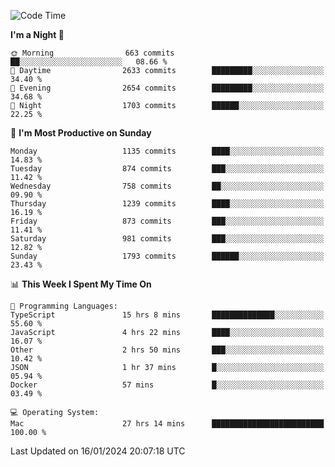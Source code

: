 <!--START_SECTION:waka-->
![Code Time](http://img.shields.io/badge/Code%20Time-3%2C536%20hrs%209%20mins-blue)

**I'm a Night 🦉** 

```text
🌞 Morning                663 commits         ██░░░░░░░░░░░░░░░░░░░░░░░   08.66 % 
🌆 Daytime                2633 commits        █████████░░░░░░░░░░░░░░░░   34.40 % 
🌃 Evening                2654 commits        █████████░░░░░░░░░░░░░░░░   34.68 % 
🌙 Night                  1703 commits        ██████░░░░░░░░░░░░░░░░░░░   22.25 % 
```
📅 **I'm Most Productive on Sunday** 

```text
Monday                   1135 commits        ████░░░░░░░░░░░░░░░░░░░░░   14.83 % 
Tuesday                  874 commits         ███░░░░░░░░░░░░░░░░░░░░░░   11.42 % 
Wednesday                758 commits         ██░░░░░░░░░░░░░░░░░░░░░░░   09.90 % 
Thursday                 1239 commits        ████░░░░░░░░░░░░░░░░░░░░░   16.19 % 
Friday                   873 commits         ███░░░░░░░░░░░░░░░░░░░░░░   11.41 % 
Saturday                 981 commits         ███░░░░░░░░░░░░░░░░░░░░░░   12.82 % 
Sunday                   1793 commits        ██████░░░░░░░░░░░░░░░░░░░   23.43 % 
```


📊 **This Week I Spent My Time On** 

```text
💬 Programming Languages: 
TypeScript               15 hrs 8 mins       ██████████████░░░░░░░░░░░   55.60 % 
JavaScript               4 hrs 22 mins       ████░░░░░░░░░░░░░░░░░░░░░   16.07 % 
Other                    2 hrs 50 mins       ███░░░░░░░░░░░░░░░░░░░░░░   10.42 % 
JSON                     1 hr 37 mins        █░░░░░░░░░░░░░░░░░░░░░░░░   05.94 % 
Docker                   57 mins             █░░░░░░░░░░░░░░░░░░░░░░░░   03.49 % 

💻 Operating System: 
Mac                      27 hrs 14 mins      █████████████████████████   100.00 % 
```


 Last Updated on 16/01/2024 20:07:18 UTC
<!--END_SECTION:waka-->
